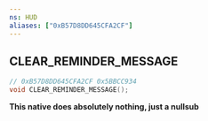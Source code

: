 ```yaml
---
ns: HUD
aliases: ["0xB57D8DD645CFA2CF"]
---
```

## CLEAR_REMINDER_MESSAGE

```c
// 0xB57D8DD645CFA2CF 0x5BBCC934
void CLEAR_REMINDER_MESSAGE();
```

**This native does absolutely nothing, just a nullsub**

